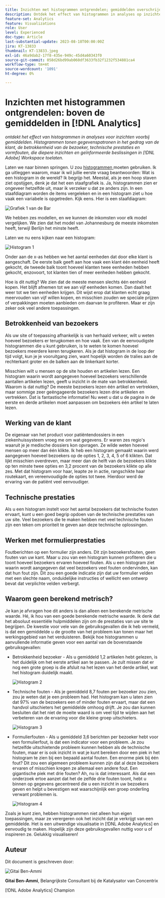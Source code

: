 ```yaml
---
title: Inzichten met histogrammen ontgrendelen; gemiddelden overschrijden in  [!DNL Analytics]
description: Ontdek het effect van histogrammen in analyses op inzichten boven gemiddelden.
feature-set: Analytics
feature: Visualizations
role: User
level: Experienced
doc-type: Article
last-substantial-update: 2023-08-18T00:00:00Z
jira: KT-13833
thumbnail: KT-13833.jpeg
exl-id: 46a9dab2-17f8-435e-949c-45d4a60343f0
source-git-commit: 058d26bd99ab060df3633fb32f1232f534881ca4
workflow-type: tm+mt
source-wordcount: '1091'
ht-degree: 0%

---
```


# Inzichten met histogrammen ontgrendelen: boven de gemiddelden in [!DNL Analytics]

_ontdekt het effect van histogrammen in analyses voor inzichten voorbij gemiddelden. Histogrammen tonen gegevenspatronen in het gedrag van de klant, de betrokkenheid van de bezoeker, technische prestaties en vormfouten, die diepere inzichten en geïnformeerde beslissingen in [!DNL Adobe] Workspace toelaten._

Laten we naar binnen springen. U zou [ histogrammen ](https://experienceleague.adobe.com/docs/analytics/analyze/analysis-workspace/visualizations/histogram.html) moeten gebruiken. Ik ga uitleggen waarom, maar ik wil jullie eerste vraag beantwoorden: Wat is een histogram in de wereld? Ik begrijp het. Meestal, als je een hoop staven ziet opstijgen, denk je dat het een staafgrafiek is. Ja, histogrammen zien er ongeveer hetzelfde uit, maar ik verzeker u dat ze anders zijn. In een staafdiagram worden de items vergeleken en in een histogram ziet u hoe vaak een variabele is opgetreden. Kijk eens. Hier is een staafdiagram:

![ Grafiek 1 van de Bar ](assets/bar-chart-1.png)

We hebben zes modellen, en we kunnen de inkomsten voor elk model vergelijken. We zien dat het model van Johannesburg de meeste inkomsten heeft, terwijl Berlijn het minste heeft.

Laten we nu eens kijken naar een histogram:

![ Histogram 1 ](assets/histogram-1.png)

Onder aan de x-as hebben we het aantal eenheden dat door elke klant is aangeschaft. De eerste balk geeft aan hoe vaak een klant één eenheid heeft gekocht, de tweede balk toont hoeveel klanten twee eenheden hebben gekocht, enzovoort, tot klanten tien of meer eenheden hebben gekocht.

Hoe is dit nuttig? We zien dat de meeste mensen slechts één eenheid kopen. Het blijft afnemen tot we aan vijf eenheden komen. Dan daalt het weer tot we tien eenheden krijgen. Dit wijst erop dat klanten echt graag meervouden van vijf willen kopen, en misschien zouden we speciale prijzen of verpakkingen moeten aanbieden om daarvan te profiteren. Maar er zijn zeker ook veel andere toepassingen.

## Betrokkenheid van bezoekers

Als uw site of toepassing afhankelijk is van herhaald verkeer, wilt u weten hoeveel bezoekers er terugkomen en hoe vaak. Een van de eenvoudigste histogrammen die u kunt gebruiken, is te weten te komen hoeveel bezoekers meerdere keren terugkeren. Als je dat histogram in de loop der tijd volgt, kun je je vooruitgang zien, want hopelijk worden de tralies aan de rechterkant groter en de balken aan de linkerkant korter.

Misschien wilt u mensen op de site houden en artikelen lezen. Een histogram waarin wordt aangegeven hoeveel bezoekers verschillende aantallen artikelen lezen, geeft u inzicht in de mate van betrokkenheid. Waarom is dat nuttig? De meeste bezoekers lezen één artikel en vertrekken, maar sommige zeer geëngageerde bezoekers lezen drie artikelen en vertrekken. Dat is fantastische informatie! Nu weet u dat u de pagina in de eerste en derde artikelen moet aanpassen om bezoekers één artikel te laten lezen.

## Werking van de klant

De eigenaar van het product voor patiëntendossiers in een ziekenhuissysteem vroeg me om wat gegevens. Er waren zes regio&#39;s waaruit je je medische dossiers kon opvragen. Ze wilde weten hoeveel mensen op meer dan één klikte. Ik heb een histogram gemaakt waarin werd aangegeven hoeveel bezoekers op de opties 1, 2, 3, 4, 5 of 6 klikten. Dat lijkt misschien overdreven, maar meer dan de helft van de bezoekers klikte op ten minste twee opties en 3,2 procent van de bezoekers klikte op alle zes. Met dat histogram voor haar, leapte ze in actie, rangschikte haar routekaart, en vereenvoudigde de opties tot twee. Hierdoor werd de ervaring van de patiënt veel eenvoudiger.

## Technische prestaties

Als u een histogram instelt voor het aantal bezoekers dat technische fouten ervaart, kunt u een goed begrip opdoen van de technische prestaties van uw site. Veel bezoekers die te maken hebben met veel technische fouten zijn een teken om prioriteit te geven aan deze technische oplossingen.

## Werken met formulierprestaties

Foutberichten op een formulier zijn anders. Dit zijn bezoekersfouten, geen fouten van uw kant. Maar u zou van een histogram kunnen profiteren die u toont hoeveel bezoekers ervaren hoeveel fouten. Als u een histogram ziet waarin wordt aangegeven dat veel bezoekers veel fouten ondervinden, kan dat hun fout zijn. Dit zou een goede indicatie zijn dat uw formulier velden met een slechte naam, onduidelijke instructies of wellicht een ontwerp bevat dat verplichte velden verbergt.

## Waarom geen berekend metrisch?

Je kan je afvragen hoe dit anders is dan alleen een berekende metrische waarde. Hé, ik hou van een goede berekende metrische waarde. Ik denk dat het absoluut essentiële hulpmiddelen zijn om de prestaties van uw site te begrijpen. De kwestie voor vele van de gebruiksgevallen die ik heb vermeld, is dat een gemiddelde u de grootte van het probleem kan tonen maar het werkingsgebied van het verduisteren. Bekijk hoe histogrammen u aanvullende informatie geven voor een aantal van de bovenstaande gebruiksgevallen:

- Betrokkenheid bezoeker - Als u gemiddeld 1,2 artikelen hebt gelezen, is het duidelijk om het eerste artikel aan te passen. Je zult missen dat er nog een grote groep is die afsluit na het lezen van het derde artikel, wat het histogram duidelijk maakt.

  ![ Histogram 2 ](assets/histogram-2.png)

- Technische fouten - Als je gemiddeld 8,7 fouten per bezoeker zou zien, zou je weten dat je een probleem had. Het histogram kan u laten zien dat 97% van de bezoekers een of minder fouten ervaart, maar dat een handvol uitschieters het gemiddelde omhoog drijft. Je zou dan kunnen besluiten dat het niet de moeite waard is om veel tijd te wijden aan het verbeteren van de ervaring voor die kleine groep uitschieters.

  ![ Histogram 3 ](assets/histogram-3.png)

- Formulierfouten - Als u gemiddeld 3,6 berichten per bezoeker hebt voor een formulierfout, is dat een indicator voor een probleem. Je zou hetzelfde uitschietende probleem kunnen hebben als de technische fouten, maar er is ook inzicht in wat je kunt bereiken door een piek in het histogram te zien bij een bepaald aantal fouten. Een enorme piek bij één fout? Dit zou een algemeen probleem kunnen zijn dat al deze bezoekers ervaren of misschien kregen ze allemaal een andere fout. Een gigantische piek met drie fouten? Ah, nu is dat interessant. Als dat een onderzoek ertoe aanzet dat het de zelfde drie fouten toont, hebt u binnen op gegevens gecentreerd die u een inzicht in uw bezoekers geven en helpt u bevestigen wat waarschijnlijk een groep onderling verwant problemen is.

  ![ Histogram 4 ](assets/histogram-4.png)

Zoals je kunt zien, hebben histogrammen niet alleen hun eigen toepassingen, maar ze verergeren ook het inzicht dat je verkrijgt van een gemiddelde. Het is een uitwendige visualisatie in [!DNL Adobe Analytics] en eenvoudig te maken. Hopelijk zijn deze gebruiksgevallen nuttig voor u of inspireren ze. Gelukkig visualiseren!

## Auteur

Dit document is geschreven door:

![ Gitai Ben-Ammi ](assets/gitai-headshot.png)

**Gitai Ben-Ammi**, Belangrijkste Consultant bij de Katalysator van Concentrix

[!DNL Adobe Analytics] Champion
